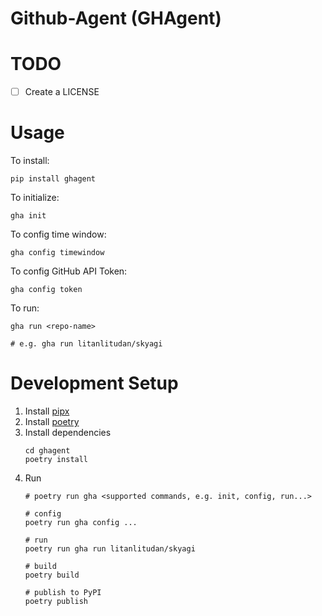# Github-Agent (GHAgent)

# TODO
- [ ] Create a LICENSE

# Usage
To install:
```
pip install ghagent
```

To initialize:
```
gha init
```

To config time window:
```
gha config timewindow
```

To config GitHub API Token:
```
gha config token
```


To run:
```
gha run <repo-name>

# e.g. gha run litanlitudan/skyagi
```

# Development Setup
1. Install [pipx](https://github.com/pypa/pipx)
2. Install [poetry](https://python-poetry.org/docs/)
3. Install dependencies
    ```
    cd ghagent
    poetry install
    ```
4. Run
   ```
   # poetry run gha <supported commands, e.g. init, config, run...>

   # config
   poetry run gha config ...

   # run
   poetry run gha run litanlitudan/skyagi

   # build
   poetry build

   # publish to PyPI
   poetry publish
   ```
